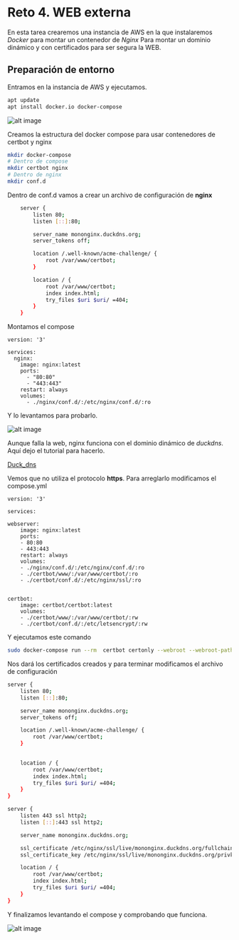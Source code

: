 # Reto 4. WEB externa

En esta tarea crearemos una instancia de AWS en la que instalaremos *Docker* para montar un contenedor de *Nginx* Para montar un dominio dinámico y con certificados para ser segura la WEB.

## Preparación de entorno

Entramos en la instancia de AWS y ejecutamos.

```bash
apt update
apt install docker.io docker-compose
```

![alt image](Capturas/2.png)

Creamos la estructura del docker compose para usar contenedores de certbot y nginx

```bash
mkdir docker-compose
# Dentro de compose
mkdir certbot nginx
# Dentro de nginx
mkdir conf.d
```

Dentro de conf.d vamos a crear un archivo de configuración de **nginx**

```bash
    server {
        listen 80;
        listen [::]:80;

        server_name mononginx.duckdns.org;
        server_tokens off;

        location /.well-known/acme-challenge/ {
            root /var/www/certbot;
        }

        location / {
            root /var/www/certbot;
            index index.html;
            try_files $uri $uri/ =404;
        }
    }
```

Montamos el compose

```docker
version: '3'

services:
  nginx:
    image: nginx:latest
    ports:
      - "80:80"
      - "443:443"
    restart: always
    volumes:
      - ./nginx/conf.d/:/etc/nginx/conf.d/:ro
```

Y lo levantamos para probarlo.

![alt image](Capturas/3.png)

Aunque falla la web, nginx funciona con el dominio dinámico de *duckdns*. Aquí dejo el tutorial para hacerlo.

[Duck_dns](https://www.duckdns.org/install.jsp)

Vemos que no utiliza el protocolo **https**. Para arreglarlo modificamos el compose.yml

```docker
version: '3'

services:

webserver:
    image: nginx:latest
    ports:
    - 80:80
    - 443:443
    restart: always
    volumes:
    - ./nginx/conf.d/:/etc/nginx/conf.d/:ro
    - ./certbot/www/:/var/www/certbot/:ro
    - ./certbot/conf.d/:/etc/nginx/ssl/:ro


certbot:
    image: certbot/certbot:latest
    volumes:
    - ./certbot/www/:/var/www/certbot/:rw
    - ./certbot/conf.d/:/etc/letsencrypt/:rw
```

Y ejecutamos este comando

```bash
sudo docker-compose run --rm  certbot certonly --webroot --webroot-path /var/www/certbot/ -d mononginx.duckdns.org
```

Nos dará los certificados creados y para terminar modificamos el archivo de configuración 

```bash
server {
    listen 80;
    listen [::]:80;

    server_name mononginx.duckdns.org;
    server_tokens off;

    location /.well-known/acme-challenge/ {
        root /var/www/certbot;
    }

    
    location / {
        root /var/www/certbot;
        index index.html;
        try_files $uri $uri/ =404;
    }
}

server {
    listen 443 ssl http2;
    listen [::]:443 ssl http2;

    server_name mononginx.duckdns.org;

    ssl_certificate /etc/nginx/ssl/live/mononginx.duckdns.org/fullchain.pem;
    ssl_certificate_key /etc/nginx/ssl/live/mononginx.duckdns.org/privkey.pem;

    location / {
        root /var/www/certbot;
        index index.html;
        try_files $uri $uri/ =404;
    }
}
```

Y finalizamos levantando el compose y comprobando que funciona.

![alt image](Capturas)